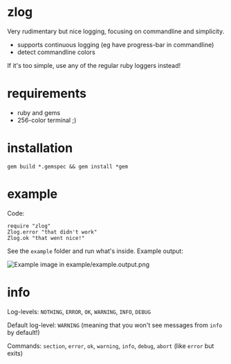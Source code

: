 # zlog

Very rudimentary but nice logging, focusing on commandline and simplicity.

* supports continuous logging (eg have progress-bar in commandline)
* detect commandline colors

If it's too simple, use any of the regular ruby loggers instead!

# requirements

* ruby and gems
* 256-color terminal ;)

# installation

    gem build *.gemspec && gem install *gem

# example

Code:

    require "zlog"
    Zlog.error "that didn't work"
    Zlog.ok "that went nice!"

See the `example` folder and run what's inside. Example output:

![Example image in example/example.output.png](https://raw.github.com/arlimus/zlog/master/example/example.output.png)

# info

Log-levels: `NOTHING`, `ERROR`, `OK`, `WARNING`, `INFO`, `DEBUG`

Default log-level: `WARNING` (meaning that you won't see messages from `info` by default!)

Commands: `section`, `error`, `ok`, `warning`, `info`, `debug`, `abort` (like `error` but exits)